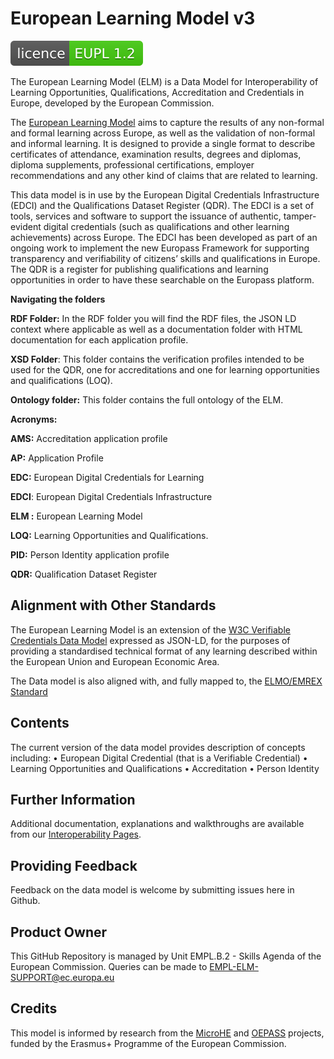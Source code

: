 # European Learning Model v3
[![license: EUPL](licence-EUPL%201.2-brightgreen.svg)](https://github.com/teamdigitale/licenses/blob/master/EUPL-1.2)

The European Learning Model (ELM) is a Data Model for Interoperability of Learning Opportunities, Qualifications, Accreditation and Credentials in Europe, developed by the European Commission.

The [European Learning Model](https://github.com/european-commission-empl/European-Learning-Model/blob/master/Europass_Learning_Model.md) aims to capture the results of any non-formal and formal learning across Europe, as well as the validation of non-formal and informal learning. It is designed to provide a single format to describe certificates of attendance, examination results, degrees and diplomas, diploma supplements, professional certifications, employer recommendations and any other kind of claims that are related to learning.

This data model is in use by the European Digital Credentials Infrastructure (EDCI) and the Qualifications Dataset Register (QDR). The EDCI is a set of tools, services and software to support the issuance of authentic, tamper-evident digital credentials (such as qualifications and other learning achievements) across Europe. The EDCI has been developed as part of an ongoing work to implement the new Europass Framework for supporting transparency and verifiability of citizens’ skills and qualifications in Europe. The QDR is a register for publishing qualifications and learning opportunities in order to have these searchable on the Europass platform. 

**Navigating the folders**

**RDF Folder:** In the RDF folder you will find the RDF files, the JSON LD context where applicable as well as a documentation folder with HTML documentation for each application profile. 

**XSD Folder**: This folder contains the verification profiles intended to be used for the QDR, one for accreditations and one for learning opportunities and qualifications (LOQ). 

**Ontology folder:** This folder contains the full ontology of the ELM. 


**Acronyms:** 

**AMS:** Accreditation application profile

**AP:** Application Profile 

**EDC:** European Digital Credentials for Learning

**EDCI**: European Digital Credentials Infrastructure 

**ELM :** European Learning Model

**LOQ:** Learning Opportunities and Qualifications.

**PID:** Person Identity application profile 

**QDR:** Qualification Dataset Register


## Alignment with Other Standards

The European Learning Model is an extension of the [W3C Verifiable Credentials Data Model](https://github.com/w3c/vc-data-model) expressed as JSON-LD, for the purposes of providing a standardised technical format of any learning described within the European Union and European Economic Area.

The Data model is also aligned with, and fully mapped to, the [ELMO/EMREX Standard](https://github.com/emrex-eu/elmo-schemas)

## Contents

The current version of the data model provides description of concepts including:
•	European Digital Credential (that is a Verifiable Credential)
•	Learning Opportunities and Qualifications
•	Accreditation
•	Person Identity


## Further Information
Additional documentation, explanations and walkthroughs are available from our [Interoperability Pages](https://europa.eu/europass/en/stakeholders/european-digital-credentials).

## Providing Feedback
Feedback on the data model is welcome by submitting issues here in Github.

## Product Owner
This GitHub Repository is managed by Unit EMPL.B.2 - Skills Agenda of the European Commission. Queries can be  made to EMPL-ELM-SUPPORT@ec.europa.eu

## Credits
This model is informed by research from the [MicroHE](https://microcredentials.eu) and [OEPASS](https://oepass.eu) projects, funded by the Erasmus+ Programme of the European Commission.  
